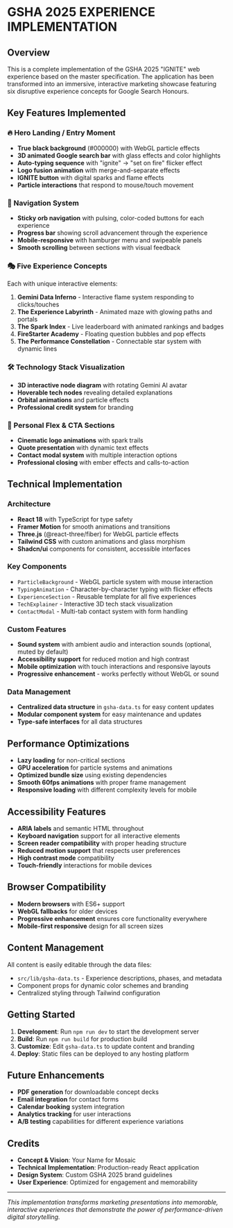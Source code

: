 # GSHA 2025 EXPERIENCE IMPLEMENTATION

## Overview

This is a complete implementation of the GSHA 2025 "IGNITE" web experience based on the master specification. The application has been transformed into an immersive, interactive marketing showcase featuring six disruptive experience concepts for Google Search Honours.

## Key Features Implemented

### 🔥 Hero Landing / Entry Moment

- **True black background** (#000000) with WebGL particle effects
- **3D animated Google search bar** with glass effects and color highlights
- **Auto-typing sequence** with "ignite" → "set on fire" flicker effect
- **Logo fusion animation** with merge-and-separate effects
- **IGNITE button** with digital sparks and flame effects
- **Particle interactions** that respond to mouse/touch movement

### 🧭 Navigation System

- **Sticky orb navigation** with pulsing, color-coded buttons for each experience
- **Progress bar** showing scroll advancement through the experience
- **Mobile-responsive** with hamburger menu and swipeable panels
- **Smooth scrolling** between sections with visual feedback

### 🎭 Five Experience Concepts

Each with unique interactive elements:

1. **Gemini Data Inferno** - Interactive flame system responding to clicks/touches
2. **The Experience Labyrinth** - Animated maze with glowing paths and portals
3. **The Spark Index** - Live leaderboard with animated rankings and badges
4. **FireStarter Academy** - Floating question bubbles and pop effects
5. **The Performance Constellation** - Connectable star system with dynamic lines

### 🛠 Technology Stack Visualization

- **3D interactive node diagram** with rotating Gemini AI avatar
- **Hoverable tech nodes** revealing detailed explanations
- **Orbital animations** and particle effects
- **Professional credit system** for branding

### 💼 Personal Flex & CTA Sections

- **Cinematic logo animations** with spark trails
- **Quote presentation** with dynamic text effects
- **Contact modal system** with multiple interaction options
- **Professional closing** with ember effects and calls-to-action

## Technical Implementation

### Architecture

- **React 18** with TypeScript for type safety
- **Framer Motion** for smooth animations and transitions
- **Three.js** (@react-three/fiber) for WebGL particle effects
- **Tailwind CSS** with custom animations and glass morphism
- **Shadcn/ui** components for consistent, accessible interfaces

### Key Components

- `ParticleBackground` - WebGL particle system with mouse interaction
- `TypingAnimation` - Character-by-character typing with flicker effects
- `ExperienceSection` - Reusable template for all five experiences
- `TechExplainer` - Interactive 3D tech stack visualization
- `ContactModal` - Multi-tab contact system with form handling

### Custom Features

- **Sound system** with ambient audio and interaction sounds (optional, muted by default)
- **Accessibility support** for reduced motion and high contrast
- **Mobile optimization** with touch interactions and responsive layouts
- **Progressive enhancement** - works perfectly without WebGL or sound

### Data Management

- **Centralized data structure** in `gsha-data.ts` for easy content updates
- **Modular component system** for easy maintenance and updates
- **Type-safe interfaces** for all data structures

## Performance Optimizations

- **Lazy loading** for non-critical sections
- **GPU acceleration** for particle systems and animations
- **Optimized bundle size** using existing dependencies
- **Smooth 60fps animations** with proper frame management
- **Responsive loading** with different complexity levels for mobile

## Accessibility Features

- **ARIA labels** and semantic HTML throughout
- **Keyboard navigation** support for all interactive elements
- **Screen reader compatibility** with proper heading structure
- **Reduced motion support** that respects user preferences
- **High contrast mode** compatibility
- **Touch-friendly** interactions for mobile devices

## Browser Compatibility

- **Modern browsers** with ES6+ support
- **WebGL fallbacks** for older devices
- **Progressive enhancement** ensures core functionality everywhere
- **Mobile-first responsive** design for all screen sizes

## Content Management

All content is easily editable through the data files:

- `src/lib/gsha-data.ts` - Experience descriptions, phases, and metadata
- Component props for dynamic color schemes and branding
- Centralized styling through Tailwind configuration

## Getting Started

1. **Development**: Run `npm run dev` to start the development server
2. **Build**: Run `npm run build` for production build
3. **Customize**: Edit `gsha-data.ts` to update content and branding
4. **Deploy**: Static files can be deployed to any hosting platform

## Future Enhancements

- **PDF generation** for downloadable concept decks
- **Email integration** for contact forms
- **Calendar booking** system integration
- **Analytics tracking** for user interactions
- **A/B testing** capabilities for different experience variations

## Credits

- **Concept & Vision**: Your Name for Mosaic
- **Technical Implementation**: Production-ready React application
- **Design System**: Custom GSHA 2025 brand guidelines
- **User Experience**: Optimized for engagement and memorability

---

_This implementation transforms marketing presentations into memorable, interactive experiences that demonstrate the power of performance-driven digital storytelling._
